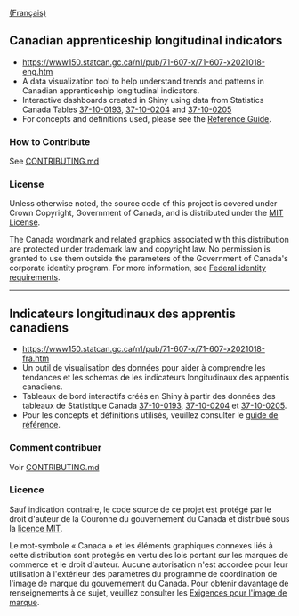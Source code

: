 [(Français)](#indicateurs-longitudinaux-des-apprentis-canadiens)

## Canadian apprenticeship longitudinal indicators

- https://www150.statcan.gc.ca/n1/pub/71-607-x/71-607-x2021018-eng.htm
- A data visualization tool to help understand trends and patterns in Canadian apprenticeship longitudinal indicators.
- Interactive dashboards created in Shiny using data from Statistics Canada Tables [37-10-0193](https://www150.statcan.gc.ca/t1/tbl1/en/tv.action?pid=3710019301), [37-10-0204](https://www150.statcan.gc.ca/t1/tbl1/en/tv.action?pid=3710020501) and [37-10-0205](https://www150.statcan.gc.ca/t1/tbl1/en/tv.action?pid=3710020501)
- For concepts and definitions used, please see the [Reference Guide](https://www150.statcan.gc.ca/n1/en/catalogue/37200001).

### How to Contribute

See [CONTRIBUTING.md](CONTRIBUTING.md)

### License

Unless otherwise noted, the source code of this project is covered under Crown Copyright, Government of Canada, and is distributed under the [MIT License](LICENSE).

The Canada wordmark and related graphics associated with this distribution are protected under trademark law and copyright law. No permission is granted to use them outside the parameters of the Government of Canada's corporate identity program. For more information, see [Federal identity requirements](https://www.canada.ca/en/treasury-board-secretariat/topics/government-communications/federal-identity-requirements.html).

______________________

## Indicateurs longitudinaux des apprentis canadiens

- https://www150.statcan.gc.ca/n1/pub/71-607-x/71-607-x2021018-fra.htm
- Un outil de visualisation des données pour aider à comprendre les tendances et les schémas de les indicateurs longitudinaux des apprentis canadiens.
- Tableaux de bord interactifs créés en Shiny à partir des données des tableaux de Statistique Canada  [37-10-0193](https://www150.statcan.gc.ca/t1/tbl1/fr/tv.action?pid=3710019301), [37-10-0204](https://www150.statcan.gc.ca/t1/tbl1/fr/tv.action?pid=3710020501) et [37-10-0205](https://www150.statcan.gc.ca/t1/tbl1/fr/tv.action?pid=3710020501).
- Pour les concepts et définitions utilisés, veuillez consulter le [guide de référence](https://www150.statcan.gc.ca/n1/fr/catalogue/37200001).

### Comment contribuer

Voir [CONTRIBUTING.md](CONTRIBUTING.md)

### Licence

Sauf indication contraire, le code source de ce projet est protégé par le droit d'auteur de la Couronne du gouvernement du Canada et distribué sous la [licence MIT](LICENSE).

Le mot-symbole « Canada » et les éléments graphiques connexes liés à cette distribution sont protégés en vertu des lois portant sur les marques de commerce et le droit d'auteur. Aucune autorisation n'est accordée pour leur utilisation à l'extérieur des paramètres du programme de coordination de l'image de marque du gouvernement du Canada. Pour obtenir davantage de renseignements à ce sujet, veuillez consulter les [Exigences pour l'image de marque](https://www.canada.ca/fr/secretariat-conseil-tresor/sujets/communications-gouvernementales/exigences-image-marque.html).

